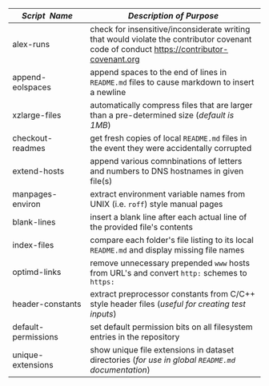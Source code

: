 |&nbsp;&nbsp;&nbsp;&nbsp;_Script&nbsp;&nbsp;Name_&nbsp;&nbsp;&nbsp;&nbsp;| _Description of Purpose_
|----------------------------|--------------------------------------------------------------------------------------------------------------------------------------------------------------------------
| alex-runs                  | check for insensitive/inconsiderate writing that would violate the contributor covenant code of conduct <https://contributor-covenant.org>  
| append-eolspaces           | append spaces to the end of lines in `README.md` files to cause markdown to insert a newline  
| xzlarge-files              | automatically compress files that are larger than a pre-determined size (_default is 1MB_)  
| checkout-readmes           | get fresh copies of local `README.md` files in the event they were accidentally corrupted
| extend-hosts               | append various comnbinations of letters and numbers to DNS hostnames in given file(s)  
| manpages-environ           | extract environment variable names from UNIX (i.e. `roff`) style manual pages
| blank-lines                | insert a blank line after each actual line of the provided file's contents
| index-files                | compare each folder's file listing to its local `README.md` and display missing file names
| optimd-links               | remove unnecessary prepended `www` hosts from URL's and convert `http:` schemes to `https:`  
| header-constants           | extract preprocessor constants from C/C++ style header files (_useful for creating test inputs_)
| default-permissions        | set default permission bits on all filesystem entries in the repository
| unique-extensions          | show unique file extensions in dataset directories (_for use in global `README.md` documentation_)
